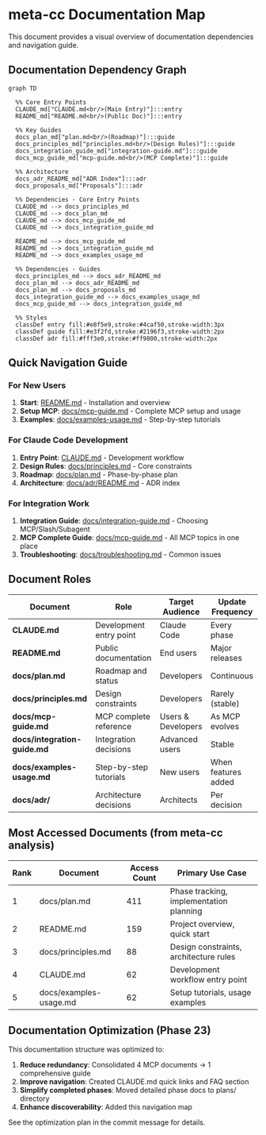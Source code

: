 # meta-cc Documentation Map

This document provides a visual overview of documentation dependencies and navigation guide.

## Documentation Dependency Graph

```mermaid
graph TD

  %% Core Entry Points
  CLAUDE_md["CLAUDE.md<br/>(Main Entry)"]:::entry
  README_md["README.md<br/>(Public Doc)"]:::entry

  %% Key Guides
  docs_plan_md["plan.md<br/>(Roadmap)"]:::guide
  docs_principles_md["principles.md<br/>(Design Rules)"]:::guide
  docs_integration_guide_md["integration-guide.md"]:::guide
  docs_mcp_guide_md["mcp-guide.md<br/>(MCP Complete)"]:::guide

  %% Architecture
  docs_adr_README_md["ADR Index"]:::adr
  docs_proposals_md["Proposals"]:::adr

  %% Dependencies - Core Entry Points
  CLAUDE_md --> docs_principles_md
  CLAUDE_md --> docs_plan_md
  CLAUDE_md --> docs_mcp_guide_md
  CLAUDE_md --> docs_integration_guide_md

  README_md --> docs_mcp_guide_md
  README_md --> docs_integration_guide_md
  README_md --> docs_examples_usage_md

  %% Dependencies - Guides
  docs_principles_md --> docs_adr_README_md
  docs_plan_md --> docs_adr_README_md
  docs_plan_md --> docs_proposals_md
  docs_integration_guide_md --> docs_examples_usage_md
  docs_mcp_guide_md --> docs_integration_guide_md

  %% Styles
  classDef entry fill:#e8f5e9,stroke:#4caf50,stroke-width:3px
  classDef guide fill:#e3f2fd,stroke:#2196f3,stroke-width:2px
  classDef adr fill:#fff3e0,stroke:#ff9800,stroke-width:2px
```

## Quick Navigation Guide

### For New Users

1. **Start**: [README.md](../README.md) - Installation and overview
2. **Setup MCP**: [docs/mcp-guide.md](mcp-guide.md) - Complete MCP setup and usage
3. **Examples**: [docs/examples-usage.md](examples-usage.md) - Step-by-step tutorials

### For Claude Code Development

1. **Entry Point**: [CLAUDE.md](../CLAUDE.md) - Development workflow
2. **Design Rules**: [docs/principles.md](principles.md) - Core constraints
3. **Roadmap**: [docs/plan.md](plan.md) - Phase-by-phase plan
4. **Architecture**: [docs/adr/README.md](adr/README.md) - ADR index

### For Integration Work

1. **Integration Guide**: [docs/integration-guide.md](integration-guide.md) - Choosing MCP/Slash/Subagent
2. **MCP Complete Guide**: [docs/mcp-guide.md](mcp-guide.md) - All MCP topics in one place
3. **Troubleshooting**: [docs/troubleshooting.md](troubleshooting.md) - Common issues

## Document Roles

| Document | Role | Target Audience | Update Frequency |
|----------|------|----------------|------------------|
| **CLAUDE.md** | Development entry point | Claude Code | Every phase |
| **README.md** | Public documentation | End users | Major releases |
| **docs/plan.md** | Roadmap and status | Developers | Continuous |
| **docs/principles.md** | Design constraints | Developers | Rarely (stable) |
| **docs/mcp-guide.md** | MCP complete reference | Users & Developers | As MCP evolves |
| **docs/integration-guide.md** | Integration decisions | Advanced users | Stable |
| **docs/examples-usage.md** | Step-by-step tutorials | New users | When features added |
| **docs/adr/** | Architecture decisions | Architects | Per decision |

## Most Accessed Documents (from meta-cc analysis)

| Rank | Document | Access Count | Primary Use Case |
|------|----------|--------------|------------------|
| 1 | docs/plan.md | 411 | Phase tracking, implementation planning |
| 2 | README.md | 159 | Project overview, quick start |
| 3 | docs/principles.md | 88 | Design constraints, architecture rules |
| 4 | CLAUDE.md | 62 | Development workflow entry point |
| 5 | docs/examples-usage.md | 62 | Setup tutorials, usage examples |

## Documentation Optimization (Phase 23)

This documentation structure was optimized to:

1. **Reduce redundancy**: Consolidated 4 MCP documents → 1 comprehensive guide
2. **Improve navigation**: Created CLAUDE.md quick links and FAQ section
3. **Simplify completed phases**: Moved detailed phase docs to plans/ directory
4. **Enhance discoverability**: Added this navigation map

See the optimization plan in the commit message for details.
